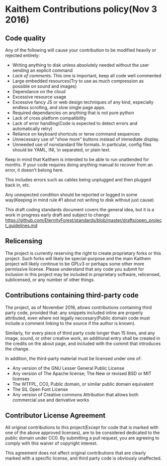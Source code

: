 # Kaithem Contributions policy(Nov 3 2016)

## Code quality

Any of the following will cause your contribution to be modified heavily or rejected entirely:

* Writing anything to disk unless absolutely needed without the user sending an explicit command
* *Lack of comments*. This one is important, keep all code well commented
* Large embedded resources(Try to use as much compression as possible on sound and images)
* Dependance on the cloud
* Excessive resource usage
* Excessive fancy JS or web design techniques of any kind, especially endless scrolling, and slow single page apps.
* Required dependancies on anything that is not pure python
* Lack of cross platform compatibility
* Lack of error handling(Code is expected to detect errors and automatically retry)
* Reliance on keyboard shortcuts or terse command sequences
* Unnecessary use of "show more" buttons instead of immediate display.
* Unneeded use of nonstandard file formats. In particular, config files should be YAML, INI, \n separated, or plain text.


Keep in mind that Kaithem is intended to be able to run unattended for months. If your code requires doing anything manual to recover from an error, it doesn't belong here.

This includes errors such as cables being unplugged and then plugged back in, etc.

Any unexpected condition should be reported or logged in some way(Keeping in mind rule #1 about not writing to disk without just cause)

This draft coding standards document covers the general idea, but it is a work in progress early draft and subject to change: https://github.com/EternityForest/standards/blob/master/drafts/open_project_guidelines.md

## Relicensing

The project is currently reserving the right to create proprietary forks or this project. Such forks will likely be special-purpose and
the main Kaithem project will likely continue to be GPLv3 or perhaps some other more permissive license. Please understand that
any code you submit for inclusion in this project may be included in proprietary software, relicensed, sublicensed, or any number of other things.

## Contributions containing third-party code

The project, as of November 2016, allows contributions containing third party code, provided that: any snippets included inline are properly
attributed, even where not legally neccesary(Public domain code must include a comment linking to the source if the author is known).

 Similarly, for every piece of third party code longer than 15 lines, and any image, sound, or other creative work, an additional entry shall be created in the credits on the about page,
and included with the commit that introduces the change.

In addition, the third-party material must be licensed under one of:
* Any version of the GNU Lesser General Public License
* Any version of The Apache license; The New or revised BSD or MIT licenses
* The WTFPL, CC0, Public domain, or similar public domain equivalent
* The SIL Open Font License
* Any version of Creative commons Attribution that allows both commercial use and derivative works


## Contributor License Agreement
All original contributions to this project(Except for code that is marked with one of the above approved licenses), are to be considered dedicated to the public domain under CC0. By submitting a pull request, you are agreeing to comply with this waiver of copyright interest.

This agreement does not affect original contributions that are clearly marked with a specific license, and third party code is obviously unaffected.
